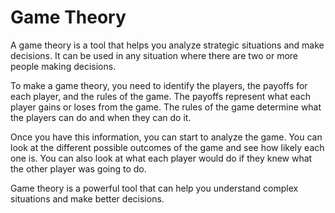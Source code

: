 # Game Theory



A game theory is a tool that helps you analyze strategic situations and make decisions. It can be used in any situation where there are two or more people making decisions. 

To make a game theory, you need to identify the players, the payoffs for each player, and the rules of the game. The payoffs represent what each player gains or loses from the game. The rules of the game determine what the players can do and when they can do it. 

Once you have this information, you can start to analyze the game. You can look at the different possible outcomes of the game and see how likely each one is. You can also look at what each player would do if they knew what the other player was going to do. 

Game theory is a powerful tool that can help you understand complex situations and make better decisions.